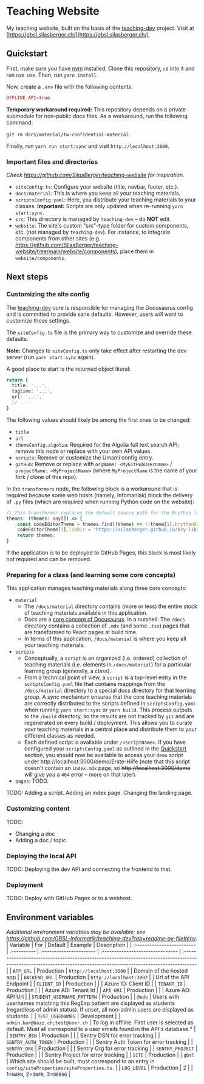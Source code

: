 # Teaching Website
My teaching website, built on the basis of the [teaching-dev](https://github.com/GBSL-Informatik/teaching-dev) project. Visit at [https://gbsl.silasberger.ch/](https://gbsl.silasberger.ch/).

## Quickstart
First, make sure you have [nvm](https://github.com/nvm-sh/nvm) installed. Clone this repository, `cd` into it and run `nvm use`. Then, run `yarn install`.

Now, create a `.env` file with the following contents:

```conf
OFFLINE_API=true
```

**Temporary workaround required:** This repository depends on a private submodule for non-public docs files. As a workaround, run the following command:

`git rm docs/material/tw-confidential-material`.

Finally, run `yarn run start:sync` and visit `http://localhost:3000`.

### Important files and directories
_Check https://github.com/SilasBerger/teaching-website for inspiration._
- `siteConfig.ts`: Configure your website (title, navbar, footer, etc.).
- `docs/material`: This is where you keep all your teaching materials.
- `scriptsConfig.yaml`: Here, you distribute your teaching materials to your classes. **Important:** Scripts are only updated when re-running `yarn start:sync`.
- `src`: This directory is managed by `teaching-dev` – do **NOT** edit.
- `website`: The site's custom "src"-type folder for custom components, etc. (not managed by `teaching-dev`). For instance, to integrate components from other sites (e.g. https://github.com/SilasBerger/teaching-website/tree/main/website/components), place them in `website/components`.

## Next steps
### Customizing the site config 
The [teaching-dev](https://github.com/GBSL-Informatik/teaching-dev) core is responsible for managing the Docusaurus config and is committed to provide sane defaults. However, users will want to customize these settings.

The `siteConfig.ts` file is the primary way to customize and override these defaults.

**Note:** Changes to `siteConfig.ts` only take effect after restarting the dev server (run `yarn start:sync` again).

A good place to start is the returned object literal:

```ts
return {
  title: '...',
  tagline: '...',
  url: '...',
  // ...
}
```

The following values should likely be among the first ones to be changed:
- `title`
- `url`
- `themeConfig.algolia`: Required for the Algolia full text search API; remove this node or replace with your own API values.
- `scripts`: Remove or customize the Umami config entry.
- `gitHub`: Remove or replace with `orgName: <MyGitHubUsername>` / `projectName: <MyProjectName>` (where `MyProjectName` is the name of your fork / clone of this repo).

In the `transformers` node, the following block is a workaround that is required because some web hosts (namely, Infomaniak) block the delivery of `.py` files (which are required when running Python code on the website):

```ts
// This transformer replaces the default source path for the Brython libs to a GitHub Pages page because some web hosts refuse to deliver .py files.
themes: (themes: any[]) => {
    const codeEditorTheme = themes.find((theme) => !!theme[1].brythonSrc);
    codeEditorTheme[1].libDir = 'https://silasberger.github.io/bry-libs/';
    return themes;
}
```

If the application is to be deployed to GitHub Pages, this block is most likely not required and can be removed.

### Preparing for a class (and learning some core concepts)
This application manages teaching materials along three core concepts:
- `material`
  - The `/docs/material` directory contains (more or less) the entire stock of teaching materials available in this application.
  - Docs are a [core concept of Docusaurus](https://docusaurus.io/docs/docs-introduction). In a nutshell: The `/docs` directory contains a collection of `.mdx` (and some `.tsx`) pages that are transformed to React pages at build time.
  - In terms of this application, `/docs/material` is where you keep all your teaching materials.
- `scripts`
  - Conceptually, a `script` is an organized (i.e. ordered) collection of teaching materials (i.e. elements in `/docs/material`) for a particular learning group (generally, a class).
  - From a technical point of view, a `script` is a top-level entry in the `scriptsConfig.yaml` file that contains mappings from the `/docs/material` directory to a special docs directory for that learning group. A sync mechanism ensures that the core teaching materials are correctly distributed to the scripts defined in `scriptsConfig.yaml` when running `yarn start:sync` or `yarn build`. This process outputs to the `/build` directory, so the results are not tracked by `git` and are regenerated on every build / deployment. This allows you to curate your teaching materials in a central place and distribute them to your different classes as needed.
  - Each defined script is available under `/<scriptName>`. If you have configured your `scriptsConfig.yaml` as outlined in the [Quickstart](#quickstart) section, you should now be available to access your `demo` script under http://localhost:3000/demo/Erste-Hilfe (note that this script doesn't contain an `index.mdx` page, so <s>http://localhost:3000/demo</s> will give you a `404` error – more on that later).
- `pages`: TODO.

TODO: Adding a script. Adding an index page. Changing the landing page.

### Customizing content
TODO:
- Changing a doc
- Adding a doc / topic

### Deploying the local API
TODO: Deploying the dev API and connecting the frontend to that.

### Deployment
TODO: Deploy with GitHub Pages or to a webhost.

## Environment variables
_Additional environment variables may be available; see https://github.com/GBSL-Informatik/teaching-dev?tab=readme-ov-file#env._
| Variable                   | For         | Default                 | Example                          | Description                                                                                                                                                        |
| :------------------------- | :---------- | :---------------------- | :------------------------------- | :----------------------------------------------------------------------------------------------------------------------------------------------------------------- |
| `APP_URL`                  | Production  | `http://localhost:3000` |                                  | Domain of the hosted app                                                                                                                                           |
| `BACKEND_URL`              | Production  | `http://localhost:3002` |                                  | Url of the API Endpoint                                                                                                                                            |
| `CLIENT_ID`                | Production  |                         |                                  | Azure ID: Client ID                                                                                                                                                |
| `TENANT_ID`                | Production  |                         |                                  | Azure AD: Tenant Id                                                                                                                                                |
| `API_URI`                  | Production  |                         |                                  | Azure AD: API Url                                                                                                                                                  |
| `STUDENT_USERNAME_PATTERN` | Production  |                         | `@edu`                           | Users with usernames matching this RegExp pattern are displayed as students (regardless of admin status). If unset, all non-admin users are displayed as students. |
| `TEST_USERNAMES`           | Development |                         | `admin.bar@bazz.ch;test@user.ch` | To log in offline. First user is selected as default. Must all correspond to a user emails found in the API's database.\*                                          |
| `SENTRY_DSN`               | Production  |                         |                                  | Sentry DSN for error tracking                                                                                                                                      |
| `SENTRY_AUTH_TOKEN`        | Production  |                         |                                  | Sentry Auth Token for error tracking                                                                                                                               |
| `SENTRY_ORG`               | Production  |                         |                                  | Sentry Org for error tracking                                                                                                                                      |
| `SENTRY_PROJECT`           | Production  |                         |                                  | Sentry Project for error tracking                                                                                                                                  |
| `SITE`                     | Production  |                         | `gbsl`                           | Which site should be built; must correspond to an entry in `config/siteProperties/siteProperties.ts`.                                                              |
| `LOG_LEVEL`                | Production  | 2                       |                                  | 1=`WARN`, 2=`INFO`, 3=`DEBUG`                                                                                                                                      |